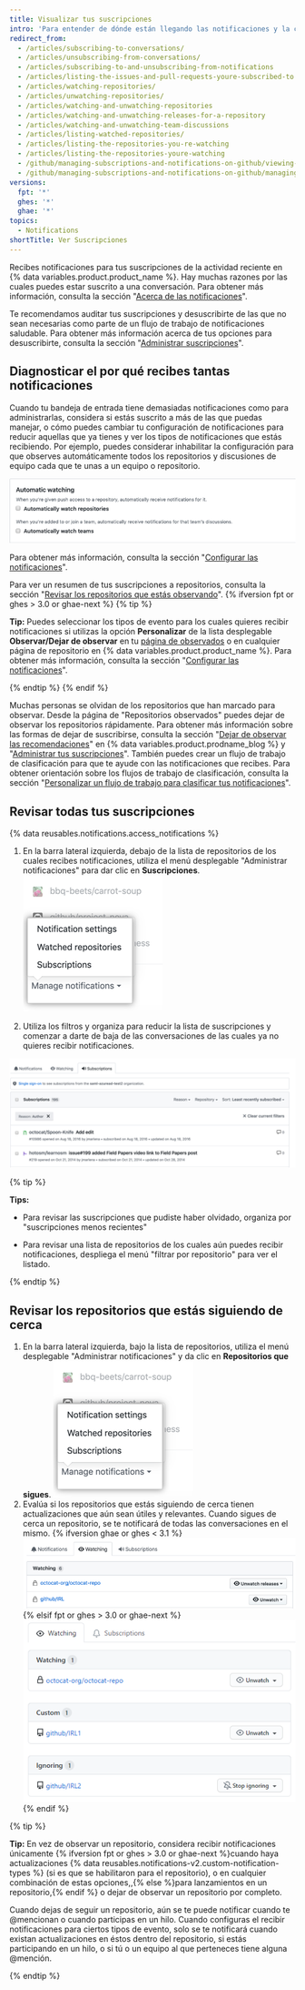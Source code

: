 ```yaml
---
title: Visualizar tus suscripciones
intro: 'Para entender de dónde están llegando las notificaciones y la cantidad de las mismas, te recomendamos revisarlas frecuentemente, así como los repositorios que sigues de cerca.'
redirect_from:
  - /articles/subscribing-to-conversations/
  - /articles/unsubscribing-from-conversations/
  - /articles/subscribing-to-and-unsubscribing-from-notifications
  - /articles/listing-the-issues-and-pull-requests-youre-subscribed-to
  - /articles/watching-repositories/
  - /articles/unwatching-repositories/
  - /articles/watching-and-unwatching-repositories
  - /articles/watching-and-unwatching-releases-for-a-repository
  - /articles/watching-and-unwatching-team-discussions
  - /articles/listing-watched-repositories/
  - /articles/listing-the-repositories-you-re-watching
  - /articles/listing-the-repositories-youre-watching
  - /github/managing-subscriptions-and-notifications-on-github/viewing-your-subscriptions
  - /github/managing-subscriptions-and-notifications-on-github/managing-subscriptions-for-activity-on-github/viewing-your-subscriptions
versions:
  fpt: '*'
  ghes: '*'
  ghae: '*'
topics:
  - Notifications
shortTitle: Ver Suscripciones
---
```


Recibes notificaciones para tus suscripciones de la actividad reciente en {% data variables.product.product_name %}. Hay muchas razones por las cuales puedes estar suscrito a una conversación. Para obtener más información, consulta la sección "[Acerca de las notificaciones](/github/managing-subscriptions-and-notifications-on-github/about-notifications#notifications-and-subscriptions)".

Te recomendamos auditar tus suscripciones y desuscribirte de las que no sean necesarias como parte de un flujo de trabajo de notificaciones saludable. Para obtener más información acerca de tus opciones para desuscribirte, consulta la sección "[Administrar suscripciones](/github/managing-subscriptions-and-notifications-on-github/managing-your-subscriptions)".

## Diagnosticar el por qué recibes tantas notificaciones

Cuando tu bandeja de entrada tiene demasiadas notificaciones como para administrarlas, considera si estás suscrito a más de las que puedas manejar, o cómo puedes cambiar tu configuración de notificaciones para reducir aquellas que ya tienes y ver los tipos de notificaciones que estás recibiendo. Por ejemplo, puedes considerar inhabilitar la configuración para que observes automáticamente todos los repositorios y discusiones de equipo cada que te unas a un equipo o repositorio.

![Seguimiento automático](/assets/images/help/notifications-v2/automatic-watching-example.png)

Para obtener más información, consulta la sección "[Configurar las notificaciones](/github/managing-subscriptions-and-notifications-on-github/configuring-notifications#automatic-watching)".

Para ver un resumen de tus suscripciones a repositorios, consulta la sección "[Revisar los repositorios que estás observando](#reviewing-repositories-that-youre-watching)".
{% ifversion fpt or ghes > 3.0 or ghae-next %}
{% tip %}

**Tip:** Puedes seleccionar los tipos de evento para los cuales quieres recibir notificaciones si utilizas la opción **Personalizar** de la lista desplegable **Observar/Dejar de observar** en tu [página de observados](https://github.com/watching) o en cualquier página de repositorio en {% data variables.product.product_name %}. Para obtener más información, consulta la sección "[Configurar las notificaciones](/github/managing-subscriptions-and-notifications-on-github/configuring-notifications#configuring-your-watch-settings-for-an-individual-repository)".

{% endtip %}
{% endif %}

Muchas personas se olvidan de los repositorios que han marcado para observar. Desde la página de "Repositorios observados" puedes dejar de observar los repositorios rápidamente. Para obtener más información sobre las formas de dejar de suscribirse, consulta la sección "[Dejar de observar las recomendaciones](https://github.blog/changelog/2020-11-10-unwatch-recommendations/)" en {% data variables.product.prodname_blog %} y "[Administrar tus suscripciones](/github/managing-subscriptions-and-notifications-on-github/managing-your-subscriptions)". También puedes crear un flujo de trabajo de clasificación para que te ayude con las notificaciones que recibes. Para obtener orientación sobre los flujos de trabajo de clasificación, consulta la sección "[Personalizar un flujo de trabajo para clasificar tus notificaciones](/github/managing-subscriptions-and-notifications-on-github/customizing-a-workflow-for-triaging-your-notifications)".

## Revisar todas tus suscripciones

{% data reusables.notifications.access_notifications %}
1. En la barra lateral izquierda, debajo de la lista de repositorios de los cuales recibes notificaciones, utiliza el menú desplegable "Administrar notificaciones" para dar clic en **Suscripciones**. ![Opciones del menú desplegable de administrar notificaciones](/assets/images/help/notifications-v2/manage-notifications-options.png)

2. Utiliza los filtros y organiza para reducir la lista de suscripciones y comenzar a darte de baja de las conversaciones de las cuales ya no quieres recibir notificaciones.

  ![Página de suscripciones](/assets/images/help/notifications-v2/all-subscriptions.png)

{% tip %}

**Tips:**
- Para revisar las suscripciones que pudiste haber olvidado, organiza por "suscripciones menos recientes"

- Para revisar una lista de repositorios de los cuales aún puedes recibir notificaciones, despliega el menú "filtrar por repositorio" para ver el listado.

{% endtip %}

## Revisar los repositorios que estás siguiendo de cerca

1. En la barra lateral izquierda, bajo la lista de repositorios, utiliza el menú desplegable "Administrar notificaciones" y da clic en **Repositorios que sigues**. ![Opciones del menú desplegable de administrar notificaciones](/assets/images/help/notifications-v2/manage-notifications-options.png)
2. Evalúa si los repositorios que estás siguiendo de cerca tienen actualizaciones que aún sean útiles y relevantes. Cuando sigues de cerca un repositorio, se te notificará de todas las conversaciones en el mismo.
{% ifversion ghae or ghes < 3.1 %}
  ![Página de notificaciones que sigues](/assets/images/help/notifications-v2/watched-notifications.png)
{% elsif fpt or ghes > 3.0 or ghae-next %}
  ![Página de notificaciones que sigues](/assets/images/help/notifications-v2/watched-notifications-custom.png)
{% endif %}

  {% tip %}

  **Tip:** En vez de observar un repositorio, considera recibir notificaciones únicamente {% ifversion fpt or ghes > 3.0 or ghae-next %}cuando haya actualizaciones {% data reusables.notifications-v2.custom-notification-types %} (si es que se habilitaron para el repositorio), o en cualquier combinación de estas opciones,,{% else %}para lanzamientos en un repositorio,{% endif %} o dejar de observar un repositorio por completo.

  Cuando dejas de seguir un repositorio, aún se te puede notificar cuando te @mencionan o cuando participas en un hilo. Cuando configuras el recibir notificaciones para ciertos tipos de evento, solo se te notificará cuando existan actualizaciones en éstos dentro del repositorio, si estás participando en un hilo, o si tú o un equipo al que perteneces tiene alguna @mención.

  {% endtip %}
